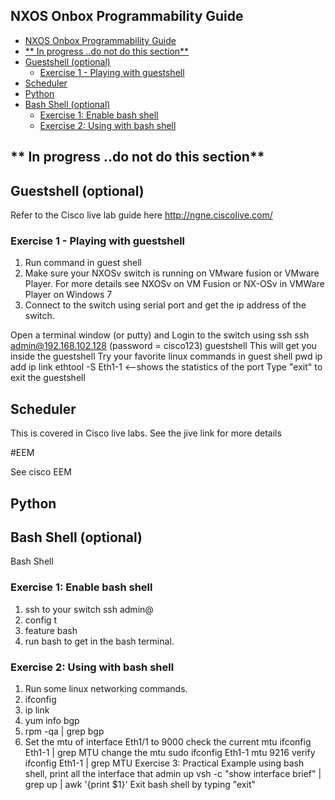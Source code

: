 NXOS Onbox Programmability Guide
----
<!-- MDTOC maxdepth:6 firsth1:1 numbering:0 flatten:0 bullets:1 updateOnSave:1 -->

   - [NXOS Onbox Programmability Guide](#nxos-onbox-programmability-guide)   
   - [** In progress ..do not do this section**](#in-progress-do-not-do-this-section)   
   - [Guestshell (optional)](#guestshell-optional)   
      - [Exercise 1 - Playing with guestshell](#exercise-1-playing-with-guestshell)   
   - [Scheduler](#scheduler)   
   - [Python](#python)   
   - [Bash Shell (optional)](#bash-shell-optional)   
      - [Exercise 1:  Enable bash shell](#exercise-1-enable-bash-shell)   
      - [Exercise 2:  Using with bash shell](#exercise-2-using-with-bash-shell)   

<!-- /MDTOC -->



** In progress ..do not do this section**
----




## Guestshell (optional)

Refer to the Cisco live lab guide here
http://ngne.ciscolive.com/



### Exercise 1 - Playing with guestshell
1. Run command in guest shell
2. Make sure your NXOSv switch is running on VMware fusion or VMware Player. For more details see  NXOSv on VM Fusion or  NX-OSv in VMWare Player on Windows 7
3. Connect to the switch using serial port and get the ip address of the switch.

Open a terminal window (or putty) and Login to the switch using ssh
ssh admin@192.168.102.128   (password = cisco123)
guestshell
This will get you inside the guestshell
Try your favorite linux commands in guest shell
pwd
ip add
ip link
ethtool -S Eth1-1  <--shows the statistics of the port
Type "exit" to exit the guestshell
## Scheduler
<skip this>
This is covered in Cisco live labs.  See the jive link for more details

#EEM

See cisco EEM


## Python

## Bash Shell (optional)
Bash Shell
### Exercise 1:  Enable bash shell
1. ssh to your switch   ssh admin@<switchip>
2. config t
3. feature bash
4. run bash to get in the bash terminal.

### Exercise 2:  Using with bash shell
1. Run some linux networking commands.
2. ifconfig
3. ip link
4. yum info bgp
5. rpm -qa | grep bgp
6. Set the mtu of interface Eth1/1 to 9000
check the current mtu
ifconfig Eth1-1 | grep MTU
change the mtu
sudo ifconfig Eth1-1 mtu 9216
verify
ifconfig Eth1-1 | grep MTU
Exercise 3:  Practical Example
using bash shell, print all the interface that admin up
vsh -c "show interface brief" | grep up | awk '{print $1}'
Exit bash shell by typing  "exit"
